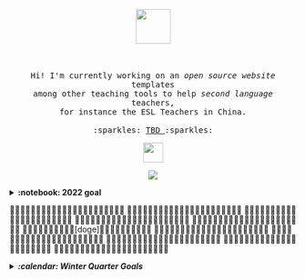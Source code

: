 <div align="center" id="trophiesAndShowingOff" tabindex="-1" >

  
  <div tabindex="-1">
     <p align="center">
     <img src="https://user-images.githubusercontent.com/5679180/79618120-0daffb80-80be-11ea-819e-d2b0fa904d07.gif" width="61px">
  </div>
  <br><br>
  
  
  <samp>
   Hi! I'm currently working on an <em> open source website </em> templates
   <br> among other teaching tools to help <i> second language </i> teachers, 
   <br> for instance the ESL Teachers in China. 
   <br><br>  
   :sparkles: <a href="#" style="color: #cc992d2;"> TBD </a> :sparkles:
  </samp>
</p>

  <div tabindex="-1">
  <img src="https://teiresa.github.io/background/typeWriter/typewriter.gif" height="35px">
 <br>
<!--   
  <p align="center"><img src="
  [![GitHub Streak](http://github-readme-streak-stats.herokuapp.com?user=teiResa&theme=dark&hide_border=true&date_format=%5BY.%5Dn.j&ring=B54668&currStreakLabel=267824)](https://git.io/streak-stats) -->
  <p align="center"><img src="https://github-readme-streak-stats.herokuapp.com/?user=teiResa&a&theme=dark&hide_border=true&date_format=%5BY.%5Dn.j&ring=B54668&currStreakLabel=267824" tabindex="-1"/></p>
  
  
  <!--
  <svg viewBox="0 0 20 20" xmlns="https://teiresa.github.io/background/typeWriter/typeWriter.html">
    <foreignObject x="20" y="20" width="20px" height="10px">
      <img src="https://teiresa.github.io/background/typeWriter/typewriter.gif">
    </foreignObject>
  </svg>
  -->
  
  </div>
  
</div>



<details>
  <summary><b>:notebook: 2022 goal</b></summary>
  I plan to transfer my site <a href="https://techkeen.wixsite.com/website">TechKeen</a> from WIX to My GitHub <a href="https://teiresa.github.io/"> Page </a>. I plan to keep https://teiresa.github.io/ as the highest in the hiarchy, so <i>TechKeen </i> would really just be like a project, but like a project I treat as it's own thing. Currently, the high site is being tricky. I'm working on giving it a complete facelift while I have the time.
  </br></br> In the future, I will hopefully buy a domain. Until then, it gets to live here. 
  
  <br><br> I'm available for an entry-level or junior front-end dev position. Currently, I can only remote work.
</details>

👍🏿👍🏿👍🏿👍🏿👍🏿👍🏿👍🏿👍🏿👍🏿👍🏿👍🏿
👍🏿👍🏾👍🏾👍🏾👍🏾👍🏾👍🏾👍🏾👍🏾👍🏾👍🏿
👍🏿👍🏾👍🏽👍🏽👍🏽👍🏽👍🏽👍🏽👍🏽👍🏾👍🏿
👍🏿👍🏾👍🏽👍🏼👍🏼👍🏼👍🏼👍🏼👍🏽👍🏾👍🏿
👍🏿👍🏾👍🏽👍🏼👍🏻👍🏻👍🏻👍🏼👍🏽👍🏾👍🏿
👍🏿👍🏾👍🏽👍🏼👍🏻[doge]👍🏻👍🏼👍🏽👍🏾👍🏿
👍🏿👍🏾👍🏽👍🏼👍🏻👍🏻👍🏻👍🏼👍🏽👍🏾👍🏿
👍🏿👍🏾👍🏽👍🏼👍🏼👍🏼👍🏼👍🏼👍🏽👍🏾👍🏿
👍🏿👍🏾👍🏽👍🏽👍🏽👍🏽👍🏽👍🏽👍🏽👍🏾👍🏿
👍🏿👍🏾👍🏾👍🏾👍🏾👍🏾👍🏾👍🏾👍🏾👍🏾👍🏿
👍🏿👍🏿👍🏿👍🏿👍🏿👍🏿👍🏿👍🏿👍🏿👍🏿👍🏿

<details>
  <summary><b><em> :calendar: Winter Quarter Goals </em></b></summary>
  For January through March:
    <ul>
      <li> Commit min 3 days weekly </li>
      <li> Practice HTML5, CSS, bootstrap, JS </li>
      <li> Continue working through FreeCodeCamp's Curriculum </li>
      <li> Complete & practice Java course for Uni prep </li>
      <li> Finally finish SoloLearn & PluralSight Courses </li>
      <li> <i> Experiment with Jekyll for my GH pgs </i> </li>
      <li> Keep working on Arduino Projects </li>
      <li> Make personal site/portfolio stronger </li>
     </ul
 
 </details>

<details>
  <summary><b><em> 💾 Github Stats </em></b></summary>
  
  ![GitHub stats](https://github-readme-stats.vercel.app/api?username=teiResa&hide_title=TRUE&show_icons=true&theme=monokai)
  
  ![Jokes Card](https://readme-jokes.vercel.app/api)
  
   
 </details>
      
  
       
      

<!--
**teiResa/teiResa** is a ✨ _special_ ✨ repository because its `README.md` (this file) appears on your GitHub profile.

Here are some ideas to get you started:

- 🔭 I’m currently working on ...
- 🌱 I’m currently learning ...
- 👯 I’m looking to collaborate on ...
- 🤔 I’m looking for help with ...
- 💬 Ask me about ...
- 📫 How to reach me: ...
- 😄 Pronouns: ...
- ⚡ Fun fact: ...
-->
